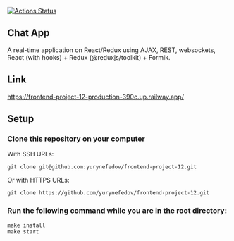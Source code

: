 [![Actions Status](https://github.com/yurynefedov/frontend-project-12/workflows/hexlet-check/badge.svg)](https://github.com/yurynefedov/frontend-project-12/actions)

## Chat App

A real-time application on React/Redux using AJAX, REST, websockets, React (with hooks) + Redux (@reduxjs/toolkit) + Formik.

## Link

https://frontend-project-12-production-390c.up.railway.app/

## Setup

### Clone this repository on your computer 

With SSH URLs:
```
git clone git@github.com:yurynefedov/frontend-project-12.git 
```
Or with HTTPS URLs:
```
git clone https://github.com/yurynefedov/frontend-project-12.git 
```
### Run the following command while you are in the root directory:

```
make install
make start
```